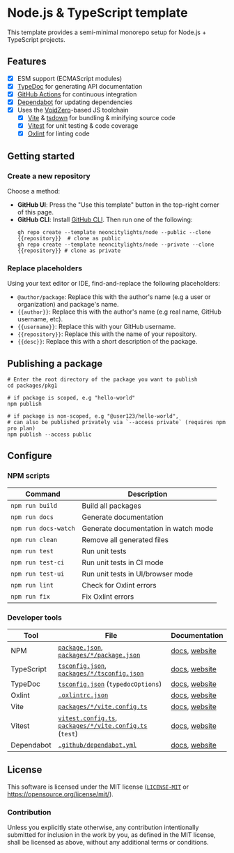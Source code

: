 # Node.js & TypeScript template

This template provides a semi-minimal monorepo setup for Node.js + TypeScript projects.

## Features
- [x] ESM support (ECMAScript modules)
- [x] [TypeDoc](https://typedoc.org/) for generating API documentation
- [x] [GitHub Actions](https://github.com/features/actions) for continuous integration
- [x] [Dependabot](https://github.com/dependabot) for updating dependencies
- [x] Uses the [VoidZero](https://voidzero.dev)-based JS toolchain
  - [x] [Vite](https://vitejs.dev/) & [tsdown](https://tsdown.dev) for bundling & minifying source code
  - [x] [Vitest](https://vitest.dev/) for unit testing & code coverage
  - [x] [Oxlint](https://oxc.rs/docs/guide/usage/linter.html) for linting code

## Getting started

### Create a new repository
Choose a method:
- **GitHub UI**: Press the "Use this template" button in the top-right corner of this page.
- **GitHub CLI**: Install [GitHub CLI](https://cli.github.com). Then run one of the following:
  ```shell
  gh repo create --template neoncitylights/node --public --clone {{repository}}  # clone as public
  gh repo create --template neoncitylights/node --private --clone {{repository}} # clone as private
  ```

### Replace placeholders
Using your text editor or IDE, find-and-replace the following placeholders:

- `@author/package`: Replace this with the author's name (e.g a user or organization) and package's name.
- `{{author}}`: Replace this with the author's name (e.g real name, GitHub username, etc).
- `{{username}}`: Replace this with your GitHub username.
- `{{repository}}`: Replace this with the name of your repository.
- `{{desc}}`: Replace this with a short description of the package.

## Publishing a package
```shell
# Enter the root directory of the package you want to publish
cd packages/pkg1

# if package is scoped, e.g "hello-world"
npm publish

# if package is non-scoped, e.g "@user123/hello-world",
# can also be published privately via `--access private` (requires npm pro plan)
npm publish --access public
```

## Configure

### NPM scripts
| Command | Description |
| ------- | ----------- |
| `npm run build`      | Build all packages |
| `npm run docs`       | Generate documentation |
| `npm run docs-watch` | Generate documentation in watch mode |
| `npm run clean`      | Remove all generated files |
| `npm run test`       | Run unit tests |
| `npm run test-ci`    | Run unit tests in CI mode |
| `npm run test-ui`    | Run unit tests in UI/browser mode |
| `npm run lint`       | Check for Oxlint errors |
| `npm run fix`        | Fix Oxlint errors |

### Developer tools
| Tool               | File | Documentation |
| ------------------ | ---- | ------------- |
| NPM                | [`package.json`](package.json), [`packages/*/package.json`](./packages/pkg1/package.json) | [docs](https://docs.npmjs.com/cli/v10/configuring-npm/package-json), [website](https://docs.npmjs.com/) |
| TypeScript         | [`tsconfig.json`](./tsconfig.json), [`packages/*/tsconfig.json`](packages/pkg1/tsconfig.json) | [docs](https://www.typescriptlang.org/tsconfig), [website](https://www.typescriptlang.org/) |
| TypeDoc            | [`tsconfig.json`](tsconfig.json) (`typedocOptions`) | [docs](https://typedoc.org/options/configuration/), [website](https://typedoc.org/) |
| Oxlint             | [`.oxlintrc.json`](./.oxlintrc.json) | [docs](https://oxc.rs/docs/guide/usage/linter/config.html), [website](https://oxc.rs/docs/guide/usage/linter.html) |
| Vite               | [`packages/*/vite.config.ts`](packages/pkg1/vite.config.ts) | [docs](https://vitejs.dev/config/), [website](https://vitejs.dev/) |
| Vitest             | [`vitest.config.ts`](./vitest.config.ts), [`packages/*/vite.config.ts`](packages/pkg1/vite.config.ts) (`test`) | [docs](https://vitest.dev/config/), [website](https://vitest.dev/) |
| Dependabot         | [`.github/dependabot.yml`](./.github/dependabot.yml) | [docs](https://docs.github.com/en/code-security/dependabot/dependabot-version-updates/configuration-options-for-the-dependabot.yml-file), [website](https://github.com/dependabot) |

## License
This software is licensed under the MIT license ([`LICENSE-MIT`](./LICENSE) or <https://opensource.org/license/mit/>).

### Contribution
Unless you explicitly state otherwise, any contribution intentionally submitted for inclusion in the work by you, as defined in the MIT license, shall be licensed as above, without any additional terms or conditions.
